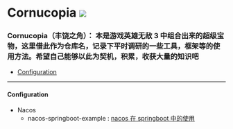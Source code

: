 Cornucopia ![](http://heroes.thelazy.net/wiki/images/6/6a/Artifact_Cornucopia.gif) 
==========

### Cornucopia（丰饶之角）： 本是游戏英雄无敌 3 中组合出来的超级宝物，这里借此作为仓库名，记录下平时调研的一些工具，框架等的使用方法。希望自己能够以此为契机，积累，收获大量的知识吧

- [Configuration](#Configuration)

- - -

#### Configuration
  - Nacos
    - nacos-springboot-example : [nacos 在 springboot 中的使用](https://taojintianxia.github.io/2019/08/20/Nacos-%E7%BB%93%E5%90%88-Springboot-%E7%9A%84%E4%BE%8B%E5%AD%90/)